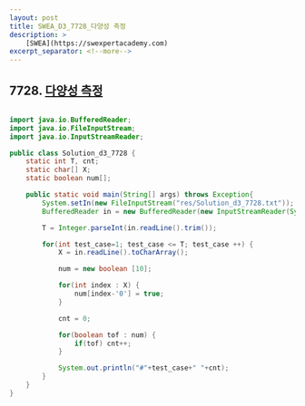 ```yaml
---
layout: post
title: SWEA_D3_7728_다양성 측정
description: >
    [SWEA](https://swexpertacademy.com)
excerpt_separator: <!--more-->
---
```


<!--more-->

## 7728. [다양성 측정](https://swexpertacademy.com/main/code/problem/problemDetail.do?contestProbId=AWq40NEKLyADFARG)

~~~ java

import java.io.BufferedReader;
import java.io.FileInputStream;
import java.io.InputStreamReader;

public class Solution_d3_7728 {
	static int T, cnt;
	static char[] X;
	static boolean num[];

	public static void main(String[] args) throws Exception{
		System.setIn(new FileInputStream("res/Solution_d3_7728.txt"));
		BufferedReader in = new BufferedReader(new InputStreamReader(System.in));

		T = Integer.parseInt(in.readLine().trim());

		for(int test_case=1; test_case <= T; test_case ++) {
			X = in.readLine().toCharArray();

			num = new boolean [10];

			for(int index : X) {
				num[index-'0'] = true;
			}

			cnt = 0;

			for(boolean tof : num) {
				if(tof) cnt++;
			}

			System.out.println("#"+test_case+" "+cnt);
		}
	}
}


~~~
